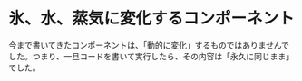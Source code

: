 # 氷、水、蒸気に変化するコンポーネント

今まで書いてきたコンポーネントは、「動的に変化」するものではありませんでした。つまり、一旦コードを書いて実行したら、その内容は「永久に同じまま」でした。



